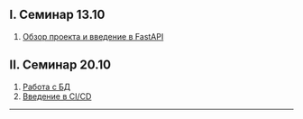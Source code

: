 ## I. Cеминар 13.10
1. [Обзор проекта и введение в FastAPI][intro]

## II. Семинар 20.10
1. [Работа с БД][db]
2. [Введение в CI/CD][ci_intro]

---

[intro]: assets/materials/fastapi_introduction.md "intro"
[db]: assets/materials/add_database.md "db"
[ci_intro]: assets/materials/ci_intro.md "ci_intro"